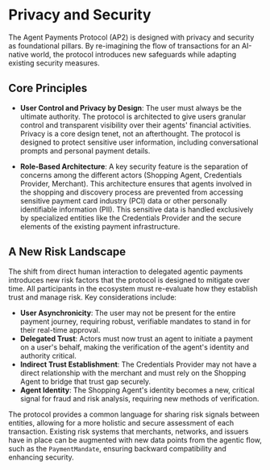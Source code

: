 # Privacy and Security

The Agent Payments Protocol (AP2) is designed with privacy and security as
foundational pillars. By re-imagining the flow of transactions for an AI-native
world, the protocol introduces new safeguards while adapting existing security
measures.

## Core Principles

- **User Control and Privacy by Design**: The user must always be the ultimate
    authority. The protocol is architected to give users granular control and
    transparent visibility over their agents' financial activities. Privacy is a
    core design tenet, not an afterthought. The protocol is designed to protect
    sensitive user information, including conversational prompts and personal
    payment details.

- **Role-Based Architecture**: A key security feature is the separation of
    concerns among the different actors (Shopping Agent, Credentials Provider,
    Merchant). This architecture ensures that agents involved in the shopping
    and discovery process are prevented from accessing sensitive payment card
    industry (PCI) data or other personally identifiable information (PII). This
    sensitive data is handled exclusively by specialized entities like the
    Credentials Provider and the secure elements of the existing payment
    infrastructure.

## A New Risk Landscape

The shift from direct human interaction to delegated agentic payments introduces
new risk factors that the protocol is designed to mitigate over time. All
participants in the ecosystem must re-evaluate how they establish trust and
manage risk. Key considerations include:

- **User Asynchronicity**: The user may not be present for the entire payment
    journey, requiring robust, verifiable mandates to stand in for their
    real-time approval.
- **Delegated Trust**: Actors must now trust an agent to initiate a payment on
    a user's behalf, making the verification of the agent's identity and
    authority critical.
- **Indirect Trust Establishment**: The Credentials Provider may not have a
    direct relationship with the merchant and must rely on the Shopping Agent to
    bridge that trust gap securely.
- **Agent Identity**: The Shopping Agent's identity becomes a new, critical
    signal for fraud and risk analysis, requiring new methods of verification.

The protocol provides a common language for sharing risk signals between
entities, allowing for a more holistic and secure assessment of each
transaction. Existing risk systems that merchants, networks, and issuers have in
place can be augmented with new data points from the agentic flow, such as the
`PaymentMandate`, ensuring backward compatibility and enhancing security.
